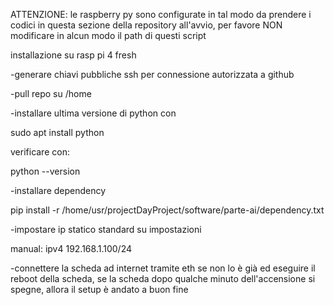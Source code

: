 ATTENZIONE: le raspberry py sono configurate in tal modo da prendere i codici in questa sezione della repository all'avvio, per favore NON modificare in alcun modo il path di questi script

installazione su rasp pi 4 fresh

-generare chiavi pubbliche ssh per connessione autorizzata a github

-pull repo su /home

-installare ultima versione di python con

sudo apt install python

verificare con:

python --version

-installare dependency

pip install -r /home/usr/projectDayProject/software/parte-ai/dependency.txt

-impostare ip statico standard su impostazioni

manual: ipv4 192.168.1.100/24

-connettere la scheda ad internet tramite eth se non lo è già ed eseguire il reboot della scheda, se la scheda dopo qualche minuto dell'accensione si spegne, allora il setup è andato a buon fine
